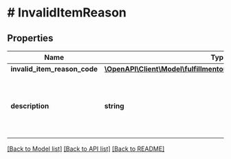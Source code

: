 # # InvalidItemReason

## Properties

Name | Type | Description | Notes
------------ | ------------- | ------------- | -------------
**invalid_item_reason_code** | [**\OpenAPI\Client\Model\fulfillmentoutbound\InvalidItemReasonCode**](InvalidItemReasonCode.md) |  |
**description** | **string** | A human readable description of the invalid item reason code. |

[[Back to Model list]](../../README.md#models) [[Back to API list]](../../README.md#endpoints) [[Back to README]](../../README.md)
